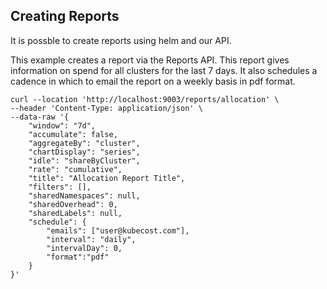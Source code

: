 ## Creating Reports

It is possble to create reports using helm and our API.

This example creates a report via the Reports API. This report gives information on spend for all clusters for the last 7 days. It also schedules a cadence in which to email the report on a weekly basis in pdf format.

```
curl --location 'http://localhost:9003/reports/allocation' \
--header 'Content-Type: application/json' \
--data-raw '{
    "window": "7d",
    "accumulate": false,
    "aggregateBy": "cluster",
    "chartDisplay": "series",
    "idle": "shareByCluster",
    "rate": "cumulative",
    "title": "Allocation Report Title",
    "filters": [],
    "sharedNamespaces": null,
    "sharedOverhead": 0,
    "sharedLabels": null,
    "schedule": {
        "emails": ["user@kubecost.com"],
        "interval": "daily",
        "intervalDay": 0,
        "format":"pdf"
    }
}'
```
